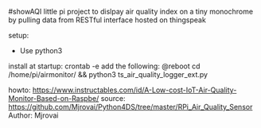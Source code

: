 #showAQI
little pi project to dislpay air quality index on a tiny monochrome by pulling data from RESTful interface hosted on thingspeak

setup:
* Use python3

install at startup:
crontab -e
add the following:
@reboot cd /home/pi/airmonitor/ && python3 ts_air_quality_logger_ext.py


howto: https://www.instructables.com/id/A-Low-cost-IoT-Air-Quality-Monitor-Based-on-Raspbe/
source: https://github.com/Mjrovai/Python4DS/tree/master/RPi_Air_Quality_Sensor
Author: Mjrovai
